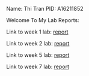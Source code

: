 Name: Thi Tran PID: A16211852

Welcome To My Lab Reports:

Link to week 1 lab: [report](Week1.md)

Link to week 2 lab: [report](Week2.md)

Link to week 5 lab: [report](Week5.md)

Link to week 7 lab: [report](Week7.md)
